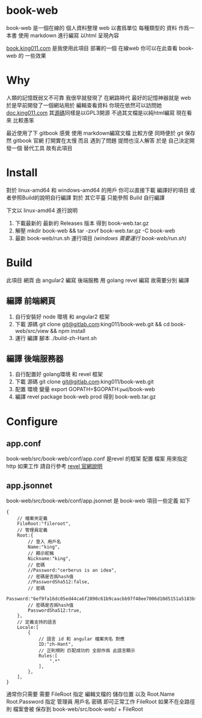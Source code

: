# book-web

book-web 是一個在線的 個人資料整理 web 以書爲單位 每種類型的 資料 作爲一本書 使用 markdown 進行編寫 以html 呈現內容

[book.king011.com](https://book.king011.com) 是我使用此項目 部署的一個 在線web 你可以在此查看 book-web 的 一些效果

# Why

人類的記憶既弱又不可靠 我很早就發現了 在網路時代 最好的記憶神器就是 web 於是早前開發了一個網站用於 編輯查看資料 你現在依然可以訪問她 [doc.king011.com](https://doc.king011.com) 其[源碼](https://gitlab.com/king011/king-document-build)同樣是以GPL3開源 不過其文檔是以純html編寫 現在看來 比較愚笨

最近使用了下 gitbook 感覺 使用 markdown編寫文檔 比較方便 同時便於 git 保存
然 gitbook 官網 打開實在太慢 而且 遇到了問題 提問也沒人解答 於是 自己決定開發一個 替代工具 故有此項目 

# Install

對於 linux-amd64 和 windows-amd64 的用戶 你可以直接下載 編譯好的項目 或者參照Build的說明自行編譯 對於 其它平臺 只能參照 Build 自行編譯

下文以 linux-amd64 進行說明
1. 下載最新的 最新的 Releases 版本 得到 book-web.tar.gz
2. 解壓 mkdir book-web && tar -zxvf book-web.tar.gz -C book-web
4. 最新 book-web/run.sh 運行項目 *(windows 需要運行 book-web/run.sh)*

# Build

此項目 網頁 由 angular2 編寫 後端服務 用 golang revel 編寫 故需要分別 編譯

## 編譯 前端網頁
1. 自行安裝好 node 環境 和 angular2 框架
2. 下載 源碼 git clone git@gitlab.com:king011/book-web.git && cd book-web/src/view && npm install
3. 運行 編譯 腳本 ./build-zh-Hant.sh

## 編譯 後端服務器
1. 自行配置好 golang環境 和 revel 框架
2. 下載 源碼 git clone git@gitlab.com:king011/book-web.git
3. 配置 環境 變量 export GOPATH=$GOPATH:`pwd`/book-web
4. 編譯 revel package book-web prod 得到 book-web.tar.gz


# Configure
## app.conf
book-web/src/book-web/conf/app.conf 是revel 的框架 配置 檔案 用來指定 http 如果工作 請自行參考 [revel 官網說明](https://revel.github.io/manual/appconf.html)

## app.jsonnet
book-web/src/book-web/conf/app.jsonnet 是 book-web 項目一些定義 如下
```jsonnet
{
    // 檔案夾定義
    FileRoot:"fileroot",
    // 管理員定義
    Root:{
        // 登入 用戶名
        Name:"king",
        // 顯示昵稱
        Nickname:"king",
        // 密碼
        //Password:"cerberus is an idea",
        // 密碼是否爲hash值
        //PasswordSha512:false,
        // 密碼
        Password:"6ef9fa16dc05ed44ca6f2890c61b9caacbb97f48ee7006d10d5151a5183bf54c08b1c4fe227e36f3cd01512643953d16753f63e92fd5698ef4af51a1651c70cb",
        // 密碼是否爲hash值
        PasswordSha512:true,
    },
    // 定義支持的語言
    Locale:[
        {
            // 語言 id 和 angular 檔案夾名 對應
            ID:"zh-Hant",
            // 正則規則 匹配成功的 全部作爲 此語言顯示
            Rules:[
                ".*"
            ],
        },
    ],
}
```

通常你只需要 需要 FileRoot 指定 編輯文檔的 儲存位置 以及 Root.Name Root.Password 指定 管理員 用戶名 密碼 即可正常工作
FileRoot 如果不在全路徑 則 檔案會被 保存到 book-web/src/book-web/ + FileRoot